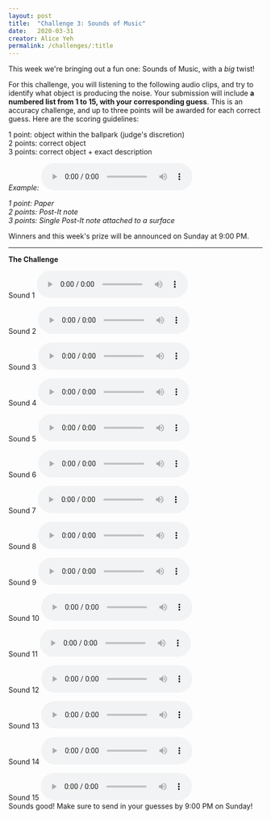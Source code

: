```yaml
---
layout: post
title:  "Challenge 3: Sounds of Music"
date:   2020-03-31
creator: Alice Yeh
permalink: /challenges/:title
---
```


This week we're bringing out a fun one: Sounds of Music, with a *big* twist!

For this challenge, you will listening to the following audio clips, and try to identify what object is producing the noise. Your submission will include **a numbered list from 1 to 15, with your corresponding guess**. This is an accuracy challenge, and up to three points will be awarded for each correct guess. Here are the scoring guidelines:

1 point: object within the ballpark (judge's discretion)<br>
2 points: correct object<br>
3 points: correct object + exact description

*Example:*
<audio controls>
    <source src="/assets/challenge3/0.m4a" type="audio/mp4">
</audio>

*1 point: Paper*<br>
*2 points: Post-It note*<br>
*3 points: Single Post-It note attached to a surface*

Winners and this week's prize will be announced on Sunday at 9:00 PM.

-----------

**The Challenge**

Sound 1
<audio controls>
    <source src="/assets/challenge3/1.m4a" type="audio/mp4">
</audio>

Sound 2
<audio controls>
    <source src="/assets/challenge3/2.m4a" type="audio/mp4">
</audio>

Sound 3
<audio controls>
    <source src="/assets/challenge3/3.m4a" type="audio/mp4">
</audio>

Sound 4
<audio controls>
    <source src="/assets/challenge3/4.m4a" type="audio/mp4">
</audio>

Sound 5
<audio controls>
    <source src="/assets/challenge3/5.m4a" type="audio/mp4">
</audio>

Sound 6
<audio controls>
    <source src="/assets/challenge3/6.m4a" type="audio/mp4">
</audio>

Sound 7
<audio controls>
    <source src="/assets/challenge3/7.m4a" type="audio/mp4">
</audio>

Sound 8
<audio controls>
    <source src="/assets/challenge3/8.m4a" type="audio/mp4">
</audio>

Sound 9
<audio controls>
    <source src="/assets/challenge3/9.m4a" type="audio/mp4">
</audio>

Sound 10
<audio controls>
    <source src="/assets/challenge3/10.m4a" type="audio/mp4">
</audio>

Sound 11
<audio controls>
    <source src="/assets/challenge3/11.m4a" type="audio/mp4">
</audio>

Sound 12
<audio controls>
    <source src="/assets/challenge3/12.m4a" type="audio/mp4">
</audio>

Sound 13
<audio controls>
    <source src="/assets/challenge3/13.m4a" type="audio/mp4">
</audio>

Sound 14
<audio controls>
    <source src="/assets/challenge3/14.m4a" type="audio/mp4">
</audio>

Sound 15
<audio controls>
    <source src="/assets/challenge3/15.m4a" type="audio/mp4">
</audio>
<br>
Sounds good! Make sure to send in your guesses by 9:00 PM on Sunday!





